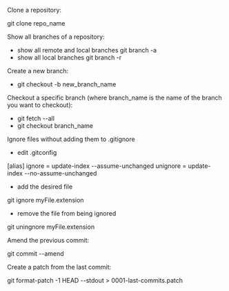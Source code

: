 Clone a repository:

git clone repo_name

Show all branches of a repository:

- show all remote and local branches
  git branch -a
- show all local branches
  git branch -r
  
Create a new branch:
 -  git checkout -b new_branch_name
  
Checkout a specific branch (where branch_name is the name of the branch you want to checkout):
  - git fetch --all
  - git checkout branch_name
  
Ignore files without adding them to .gitignore

- edit .gitconfig

[alias]
  ignore = update-index --assume-unchanged
  unignore = update-index --no-assume-unchanged
  
- add the desired file

git ignore myFile.extension

- remove the file from being ignored

git uningnore myFile.extension


Amend the previous commit:

git commit --amend

Create a patch from the last commit:

git format-patch -1 HEAD  --stdout > 0001-last-commits.patch
  
  

